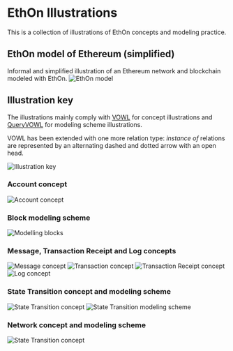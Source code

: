 # EthOn Illustrations
This is a collection of illustrations of EthOn concepts and modeling practice.

## EthOn model of Ethereum (simplified)
Informal and simplified illustration of an Ethereum network and blockchain modeled with EthOn.
![EthOn model](doc_resources/img/EthOn_overview.png)

## Illustration key
The illustrations mainly comply with [VOWL](http://vowl.visualdataweb.org/v2/) for concept illustrations
and [QueryVOWL](http://vowl.visualdataweb.org/queryvowl/v1/index.html) for modeling scheme illustrations.

VOWL has been extended with one more relation type: _instance of_ relations are represented by an alternating dashed and 
dotted arrow with an open head.

![Illustration key](doc_resources/img/key.png)
### Account concept
![Account concept](doc_resources/img/account_concept.png)
### Block modeling scheme
![Modelling blocks](doc_resources/img/block_modeling_scheme.png)
### Message, Transaction Receipt and Log concepts
![Message concept](doc_resources/img/message_concept.png)
![Transaction concept](doc_resources/img/transaction_concept.png)
![Transaction Receipt concept](doc_resources/img/tx_receipt_concept.png)
![Log concept](doc_resources/img/log_concept.png)
### State Transition concept and modeling scheme
![State Transition concept](doc_resources/img/transition_concept.png)
![State Transition modeling scheme](doc_resources/img/transition_modeling_scheme.png)
### Network concept and modeling scheme
![State Transition concept](doc_resources/img/network_concept.png)